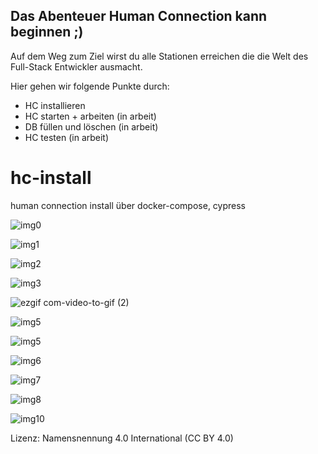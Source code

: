 ## Das Abenteuer Human Connection kann beginnen ;) 

Auf dem Weg zum Ziel wirst du alle Stationen erreichen    die die Welt des Full-Stack Entwickler ausmacht. 

Hier gehen wir folgende Punkte durch: 

- HC installieren
- HC starten + arbeiten (in arbeit)
- DB füllen und löschen (in arbeit)
- HC testen (in arbeit)



# hc-install 
human connection install über docker-compose, cypress

![img0](https://user-images.githubusercontent.com/1324583/63830878-8adf0280-c96d-11e9-859e-6a748d1d842c.png)

![img1](https://user-images.githubusercontent.com/1324583/63830892-97fbf180-c96d-11e9-8bc8-435f21e56c0a.png)

![img2](https://user-images.githubusercontent.com/1324583/63834239-2c1d8700-c975-11e9-99c1-6a89a82705a3.png)


![img3](https://user-images.githubusercontent.com/1324583/63834304-52432700-c975-11e9-82d0-1ffecbc80e87.png)

![ezgif com-video-to-gif (2)](https://user-images.githubusercontent.com/1324583/63831033-f6c16b00-c96d-11e9-840a-a14cee3f451d.gif)

![img5](https://user-images.githubusercontent.com/1324583/63840966-37c37a80-c982-11e9-9528-1a780a6b043c.png)

![img5](https://user-images.githubusercontent.com/1324583/63831101-28d2cd00-c96e-11e9-8fa5-6e3deaf3207f.png)

![img6](https://user-images.githubusercontent.com/1324583/63831115-31c39e80-c96e-11e9-84d2-7a23ac54105d.png)

![img7](https://user-images.githubusercontent.com/1324583/63831118-34be8f00-c96e-11e9-8031-23eba08a86aa.png)

![img8](https://user-images.githubusercontent.com/1324583/63831129-38eaac80-c96e-11e9-9167-c26dd5f1d946.png)

![img10](https://user-images.githubusercontent.com/1324583/63840986-3f831f00-c982-11e9-8fe2-2c1e5cff0286.png)




 
Lizenz: Namensnennung 4.0 International (CC BY 4.0)


